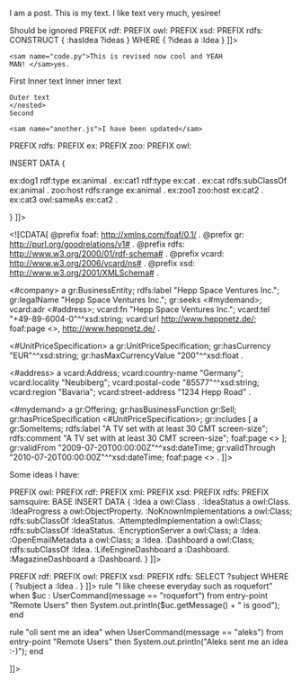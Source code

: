 <document>I am a post. This is my text. I like text very much,
yesiree! 

Should be ignored
<sam type="n3" name="myideas.rdfa">
<sam type="data" name="ideasearch.sparql"><![CDATA[
PREFIX : <http://samsquire.com/>
PREFIX rdf: <http://www.w3.org/1999/02/22-rdf-syntax-ns#>
PREFIX owl: <http://www.w3.org/2002/07/owl#>
PREFIX xsd: <http://www.w3.org/2001/XMLSchema#>
PREFIX rdfs: <http://www.w3.org/2000/01/rdf-schema#>
CONSTRUCT   { <http://samsquire.com/> :hasIdea ?ideas }
WHERE { ?ideas a :Idea  }
]]>
</sam>
</sam>

```
<sam name="code.py">This is revised now cool and YEAH
MAN! </sam>yes. 
```
<nested>
	First
	<nested>
	Inner text
	<nested>
		Inner inner text
	</nested>
	
	Outer text
	</nested>
	Second
</nested>

```
<sam name="another.js">I have been updated</sam>
```
<sam name="animals.sparql" type="sparql">
<![CDATA[
PREFIX rdf:   <http://www.w3.org/1999/02/22-rdf-syntax-ns#>
PREFIX rdfs:   <http://www.w3.org/2000/01/rdf-schema#>
PREFIX ex:   <http://example.org/>
PREFIX zoo:   <http://example.org/zoo/>
PREFIX owl: <http://www.w3.org/2002/07/owl#>

INSERT DATA {

ex:dog1    rdf:type         ex:animal .
ex:cat1    rdf:type         ex:cat .
ex:cat     rdfs:subClassOf  ex:animal .
zoo:host   rdfs:range       ex:animal .
ex:zoo1    zoo:host         ex:cat2 .
ex:cat3    owl:sameAs       ex:cat2 .

}
]]>
</sam>

<sam type="n3" name="n3.n3"><![CDATA[
@prefix foaf: <http://xmlns.com/foaf/0.1/> .
@prefix gr: <http://purl.org/goodrelations/v1#> .
@prefix rdfs: <http://www.w3.org/2000/01/rdf-schema#> .
@prefix vcard: <http://www.w3.org/2006/vcard/ns#> .
@prefix xsd: <http://www.w3.org/2001/XMLSchema#> .

<#company> a gr:BusinessEntity;
    rdfs:label "Hepp Space Ventures Inc.";
    gr:legalName "Hepp Space Ventures Inc.";
    gr:seeks <#mydemand>;
    vcard:adr <#address>;
    vcard:fn "Hepp Space Ventures Inc.";
    vcard:tel "+49-89-6004-0"^^xsd:string;
    vcard:url <http://www.heppnetz.de/>;
    foaf:page <>,
        <http://www.heppnetz.de/> .

<#UnitPriceSpecification> a gr:UnitPriceSpecification;
    gr:hasCurrency "EUR"^^xsd:string;
    gr:hasMaxCurrencyValue "200"^^xsd:float .

<#address> a vcard:Address;
    vcard:country-name "Germany";
    vcard:locality "Neubiberg";
    vcard:postal-code "85577"^^xsd:string;
    vcard:region "Bavaria";
    vcard:street-address "1234 Hepp Road" .

<#mydemand> a gr:Offering;
    gr:hasBusinessFunction gr:Sell;
    gr:hasPriceSpecification <#UnitPriceSpecification>;
    gr:includes [ a gr:SomeItems;
            rdfs:label "A TV set with at least 30 CMT screen-size";
            rdfs:comment "A TV set with at least 30 CMT screen-size";
            foaf:page <> ];
    gr:validFrom "2009-07-20T00:00:00Z"^^xsd:dateTime;
    gr:validThrough "2010-07-20T00:00:00Z"^^xsd:dateTime;
    foaf:page <> .
]]>
</sam>

Some ideas I have:
<sam type="sparql" name="ideas.sparql">
<![CDATA[
PREFIX : <http://samsquire.com/> 
PREFIX owl: <http://www.w3.org/2002/07/owl#> 
PREFIX rdf: <http://www.w3.org/1999/02/22-rdf-syntax-ns#> 
PREFIX xml: <http://www.w3.org/XML/1998/namespace> 
PREFIX xsd: <http://www.w3.org/2001/XMLSchema#> 
PREFIX rdfs: <http://www.w3.org/2000/01/rdf-schema#> 
PREFIX samsquire: <http://samsquire.com/> 
BASE <http://samsquire.com/> 

INSERT DATA {
:Idea a owl:Class .
:IdeaStatus a owl:Class.
:IdeaProgress a owl:ObjectProperty.

:NoKnownImplementations a owl:Class;
        rdfs:subClassOf :IdeaStatus.
        
:AttemptedImplementation a owl:Class;
        rdfs:subClassOf :IdeaStatus.

:EncryptionServer a owl:Class; a :Idea.
:OpenEmailMetadata a owl:Class; a :Idea.
:Dashboard a owl:Class; rdfs:subClassOf :Idea.
:LifeEngineDashboard a :Dashboard.
:MagazineDashboard a :Dashboard.
}
]]>
</sam><sam type="data" name="currentideas.sparql">
<![CDATA[
PREFIX : <http://samsquire.com/>
PREFIX rdf: <http://www.w3.org/1999/02/22-rdf-syntax-ns#>
PREFIX owl: <http://www.w3.org/2002/07/owl#>
PREFIX xsd: <http://www.w3.org/2001/XMLSchema#>
PREFIX rdfs: <http://www.w3.org/2000/01/rdf-schema#>
SELECT ?subject 
        WHERE { ?subject a :Idea . }
]]>
</sam>
<sam type="rule" name="page.drl">
<![CDATA[package lifeengine.dashboard 
rule "I like crisps tuesdays"
when
        UserCommand(message.equals("crispst")) from entry-point "Remote Users"
then
        System.out.println("Crisps are tgood");
end

rule "I like cheese everyday such as roquefort"
when
        $uc : UserCommand(message == "roquefort") from entry-point "Remote Users"
then
        System.out.println($uc.getMessage() + " is good");
end

rule "oli sent me an idea"
when
        UserCommand(message == "aleks") from entry-point "Remote Users"
then
        System.out.println("Aleks sent me an idea :-)");
end

]]>
</sam></document>
